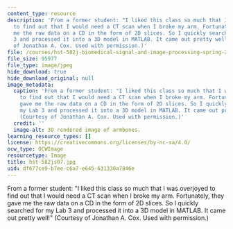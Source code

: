 ```yaml
---
content_type: resource
description: 'From a former student: "I liked this class so much that I was overjoyed
  to find out that I would need a CT scan when I broke my arm. Fortunately, they gave
  me the raw data on a CD in the form of 2D slices. So I quickly searched for my Lab
  3 and processed it into a 3D model in MATLAB. It came out pretty well!" (Courtesy
  of Jonathan A. Cox. Used with permission.)'
file: /courses/hst-582j-biomedical-signal-and-image-processing-spring-2007/df677ce9b7eec6a7e645631330a7846e_hst-582js07.jpg
file_size: 95977
file_type: image/jpeg
hide_download: true
hide_download_original: null
image_metadata:
  caption: 'From a former student: "I liked this class so much that I was overjoyed
    to find out that I would need a CT scan when I broke my arm. Fortunately, they
    gave me the raw data on a CD in the form of 2D slices. So I quickly searched for
    my Lab 3 and processed it into a 3D model in MATLAB. It came out pretty well!"
    (Courtesy of Jonathan A. Cox. Used with permission.)'
  credit: ''
  image-alt: 3D rendered image of armbones.
learning_resource_types: []
license: https://creativecommons.org/licenses/by-nc-sa/4.0/
ocw_type: OCWImage
resourcetype: Image
title: hst-582js07.jpg
uid: df677ce9-b7ee-c6a7-e645-631330a7846e
---
```

From a former student: "I liked this class so much that I was overjoyed to find out that I would need a CT scan when I broke my arm. Fortunately, they gave me the raw data on a CD in the form of 2D slices. So I quickly searched for my Lab 3 and processed it into a 3D model in MATLAB. It came out pretty well!" (Courtesy of Jonathan A. Cox. Used with permission.)